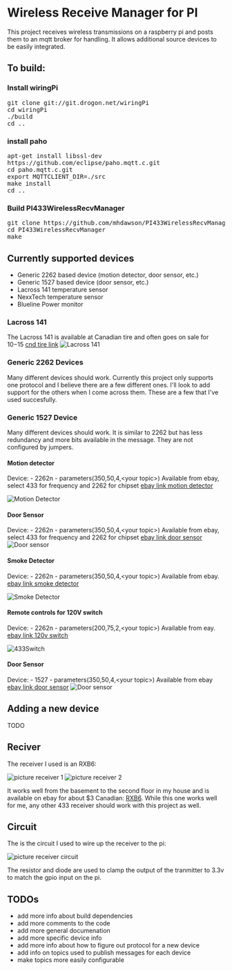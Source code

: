 # Wireless Receive Manager for PI

This project receives wireless transmissions on a raspberry pi and
posts them to an mqtt broker for handling.  It allows additional
source devices to be easily integrated.


## To build:

### Install wiringPi

<PRE>
git clone git://git.drogon.net/wiringPi
cd wiringPi
./build
cd ..
</PRE>

### install paho

<PRE>
apt-get install libssl-dev
https://github.com/eclipse/paho.mqtt.c.git
cd paho.mqtt.c.git
export MQTTCLIENT_DIR=./src
make install
cd ..
</PRE>

### Build PI433WirelessRecvManager
<PRE>
git clone https://github.com/mhdawson/PI433WirelessRecvManager.git
cd PI433WirelessRecvManager
make
</PRE>

## Currently supported devices
- Generic 2262 based device (motion detector, door sensor, etc.)
- Generic 1527 based device (door sensor, etc.)
- Lacross 141 temperature sensor
- NexxTech temperature sensor
- Blueline Power monitor

### Lacross 141
The Lacross 141 is available at Canadian tire and often goes on sale for $10-$15
[cnd tire link](http://www.canadiantire.ca/en/pdp/la-crosse-weather-station-with-colour-frame-1427129p.html#.VV6MmlKznt8) 
![Lacross 141](pictures/Lacross-package.jpg?raw=yes)

### Generic 2262 Devices

Many different devices should work.  Currently this project only supports one protocol and I believe
there are a few different ones.  I'll look to add support for the others when I come across them.  These
are a few that I've used succesfully.  

### Generic 1527 Device

Many different devices should work.  It is similar to 2262 but has less redundancy and more bits
available in the message.  They are not configured by jumpers.

#### Motion detector

Device: - 2262n - parameters(350,50,4,&lt;your topic&gt;)
Available from ebay, select 433 for frequency and 2262 for chipset
[ebay link motion detector](http://www.ebay.ca/itm/Wireless-Standard-PIR-Motion-Detector-Sensor-315-433-Mhz-1-5-3-3-4-7-M-/171089657359?var=&hash=item0)

![Motion Detector](pictures/433Motion.jpg)

#### Door Sensor
Device: - 2262n - parameters(350,50,4,&lt;your topic&gt;)
Available from ebay, select 433 for frequency and 2262 for chipset
[ebay link door sensor](http://www.ebay.ca/itm/Wireless-Door-Window-Entry-Detector-Sensor-Contact-315-433-Mhz-/181183039531?var=&hash=item0)
![Door sensor](pictures/433Door.jpg)

#### Smoke Detector
Device: - 2262n - parameters(350,50,4,&lt;your topic&gt;)
Available from ebay.
[ebay link smoke detector](http://www.ebay.ca/itm/321225011653?_trksid=p2057872.m2749.l2649&ssPageName=STRK%3AMEBIDX%3AIT)

![Smoke Detector](pictures/433Smoke.jpg)

#### Remote controls for 120V switch
Device: - 2262n - parameters(200,75,2,&lt;your topic&gt;)
Available from eay.
[ebay link 120v switch](http://www.ebay.ca/itm/381117176383?_trksid=p2060353.m2749.l2649&ssPageName=STRK%3AMEBIDX%3AIT)

![433Switch](pictures/433switch.jpg)

#### Door Sensor
Device: - 1527 - parameters(350,50,4,&lt;your topic&gt;)
Available from ebay  
[ebay link door sensor](http://www.ebay.ca/itm/311256729170?_trksid=p2060353.m2749.l2649&ssPageName=STRK%3AMEBIDX%3AIT)
![Door sensor](pictures/1527Door.jpg)

## Adding a new device
TODO

## Reciver

The receiver I used is an RXB6:

![picture receiver 1](pictures/receiver_1.jpg?raw=yes)
![picture receiver 2](pictures/receiver_2.jpg?raw=yes)

It works well from the basement to the second floor in my house and is available on ebay for about $3 Canadian: [RXB6](http://www.ebay.ca/itm/Super-heterodyne-OOK-Wireless-Receiver-Module-Strong-Interference-433MHZ-116dBm-/271638472090?pt=LH_DefaultDomain_0&hash=item3f3eea259a).  While this one works well for me, any other 433 receiver should work with this project as well.

## Circuit

The is the circuit I used to wire up the receiver to the pi:

![picture receiver circuit](pictures/receiver-circuit.jpg?raw=yes)

The resistor and diode are used to clamp the output of the tranmitter to 3.3v to
match the gpio input on the pi. 



## TODOs
- add more info about build dependencies
- add more comments to the code
- add more general documenation
- add more specific device info
- add more info about how to figure out protocol for a new device
- add info on topics used to publish messages for each device
- make topics more easily configurable

